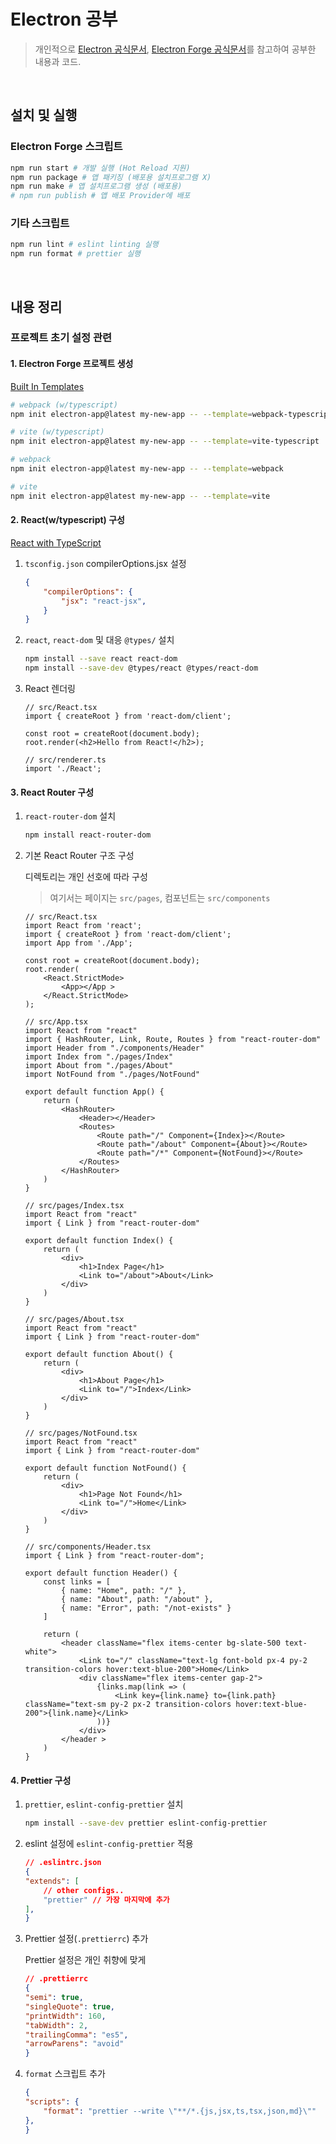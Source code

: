 # Electron 공부

> 개인적으로 [Electron 공식문서](https://www.electronjs.org/docs), [Electron Forge 공식문서](https://www.electronforge.io/)를 참고하여 공부한 내용과 코드.

&nbsp;

## 설치 및 실행

### Electron Forge 스크립트

```bash
npm run start # 개발 실행 (Hot Reload 지원)
npm run package # 앱 패키징 (배포용 설치프로그램 X)
npm run make # 앱 설치프로그램 생성 (배포용)
# npm run publish # 앱 배포 Provider에 배포
```

### 기타 스크립트

```bash
npm run lint # eslint linting 실행
npm run format # prettier 실행
```

&nbsp;

## 내용 정리

### 프로젝트 초기 설정 관련

#### 1. Electron Forge 프로젝트 생성

[Built In Templates](https://www.electronforge.io/templates/vite)

```bash
# webpack (w/typescript)
npm init electron-app@latest my-new-app -- --template=webpack-typescript

# vite (w/typescript)
npm init electron-app@latest my-new-app -- --template=vite-typescript

# webpack
npm init electron-app@latest my-new-app -- --template=webpack

# vite
npm init electron-app@latest my-new-app -- --template=vite
```

#### 2. React(w/typescript) 구성

[React with TypeScript](https://www.electronforge.io/guides/framework-integration/react-with-typescript)

1. `tsconfig.json` compilerOptions.jsx 설정

    ```json
    {
        "compilerOptions": {
            "jsx": "react-jsx",
        }
    }
    ```

2. `react`, `react-dom` 및 대응 `@types/` 설치

    ```bash
    npm install --save react react-dom
    npm install --save-dev @types/react @types/react-dom
    ```

3. React 렌더링

    ```tsx
    // src/React.tsx
    import { createRoot } from 'react-dom/client';

    const root = createRoot(document.body);
    root.render(<h2>Hello from React!</h2>);
    ```

    ```tsx
    // src/renderer.ts
    import './React';
    ```

#### 3. React Router 구성

1. `react-router-dom` 설치

    ```bash
    npm install react-router-dom
    ```

2. 기본 React Router 구조 구성

    디렉토리는 개인 선호에 따라 구성

    > 여기서는 페이지는 `src/pages`, 컴포넌트는 `src/components`

    ```tsx
    // src/React.tsx
    import React from 'react';
    import { createRoot } from 'react-dom/client';
    import App from './App';

    const root = createRoot(document.body);
    root.render(
        <React.StrictMode>
            <App></App >
        </React.StrictMode>
    );
    ```

    ```tsx
    // src/App.tsx
    import React from "react"
    import { HashRouter, Link, Route, Routes } from "react-router-dom"
    import Header from "./components/Header"
    import Index from "./pages/Index"
    import About from "./pages/About"
    import NotFound from "./pages/NotFound"

    export default function App() {
        return (
            <HashRouter>
                <Header></Header>
                <Routes>
                    <Route path="/" Component={Index}></Route>
                    <Route path="/about" Component={About}></Route>
                    <Route path="/*" Component={NotFound}></Route>
                </Routes>
            </HashRouter>
        )
    }
    ```

    ```tsx
    // src/pages/Index.tsx
    import React from "react"
    import { Link } from "react-router-dom"

    export default function Index() {
        return (
            <div>
                <h1>Index Page</h1>
                <Link to="/about">About</Link>
            </div>
        )
    }
    ```

    ```tsx
    // src/pages/About.tsx
    import React from "react"
    import { Link } from "react-router-dom"

    export default function About() {
        return (
            <div>
                <h1>About Page</h1>
                <Link to="/">Index</Link>
            </div>
        )
    }
    ```

    ```tsx
    // src/pages/NotFound.tsx
    import React from "react"
    import { Link } from "react-router-dom"

    export default function NotFound() {
        return (
            <div>
                <h1>Page Not Found</h1>
                <Link to="/">Home</Link>
            </div>
        )
    }
    ```

    ```tsx
    // src/components/Header.tsx
    import { Link } from "react-router-dom";

    export default function Header() {
        const links = [
            { name: "Home", path: "/" },
            { name: "About", path: "/about" },
            { name: "Error", path: "/not-exists" }
        ]

        return (
            <header className="flex items-center bg-slate-500 text-white">
                <Link to="/" className="text-lg font-bold px-4 py-2 transition-colors hover:text-blue-200">Home</Link>
                <div className="flex items-center gap-2">
                    {links.map(link => (
                        <Link key={link.name} to={link.path} className="text-sm py-2 px-2 transition-colors hover:text-blue-200">{link.name}</Link>
                    ))}
                </div>
            </header >
        )
    }
    ```
#### 4. Prettier 구성

1. `prettier`, `eslint-config-prettier` 설치

    ```bash
    npm install --save-dev prettier eslint-config-prettier
    ```

2. eslint 설정에 `eslint-config-prettier` 적용

    ```json
    // .eslintrc.json
    {
    "extends": [
        // other configs..
        "prettier" // 가장 마지막에 추가
    ],
    }
    ```

3. Prettier 설정(`.prettierrc`) 추가

    Prettier 설정은 개인 취향에 맞게

    ```json
    // .prettierrc
    {
    "semi": true,
    "singleQuote": true,
    "printWidth": 160,
    "tabWidth": 2,
    "trailingComma": "es5",
    "arrowParens": "avoid"
    }
    ```

4. `format` 스크립트 추가

    ```json
    {
    "scripts": {
        "format": "prettier --write \"**/*.{js,jsx,ts,tsx,json,md}\""
    },
    }
    ```
